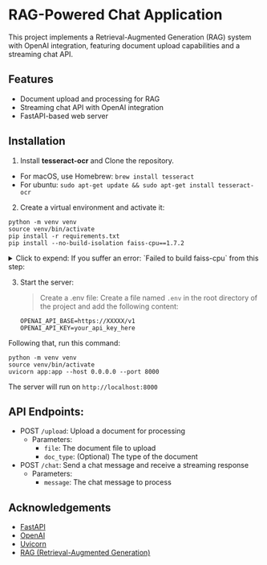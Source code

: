 # RAG-Powered Chat Application

This project implements a Retrieval-Augmented Generation (RAG) system with OpenAI integration, featuring document upload capabilities and a streaming chat API.

## Features

- Document upload and processing for RAG
- Streaming chat API with OpenAI integration
- FastAPI-based web server

## Installation

1.  Install **tesseract-ocr** and Clone the repository.

- For macOS, use Homebrew: `brew install tesseract`
- For ubuntu: `sudo apt-get update && sudo apt-get install tesseract-ocr`


2. Create a virtual environment and activate it:
```
python -m venv venv
source venv/bin/activate
pip install -r requirements.txt
pip install --no-build-isolation faiss-cpu==1.7.2
```

<details>

<summary>
 Click to expend: If you suffer an error: `Failed to build faiss-cpu` from this step:
</summary>
   The error is related to building the faiss-cpu package, which requires SWIG. Here's a quick guide to resolve this issue:
1. Install SWIG:

   - For macOS, use Homebrew: `brew install swig`
   - For ubuntu: `sudo apt-get update && sudo apt-get install build-essential swig libopenblas-dev`

 2. or, SWIG does not work
   - you can try using Anaconda/Miniconda. However, I dont want to put much tutorial here.
   


2. After installing SWIG, try installing the requirements again:
   ```
   pip install -r requirements.txt
   ```

3. If issues persist with faiss-cpu, try using a pre-built wheel:
   - In requirements.txt, replace `faiss-cpu==1.7.2` with `faiss-cpu==1.7.2 --only-binary :all:`

4. Alternatively, use faiss-cpu from conda:
   - Install Miniconda or Anaconda
   - Create a new conda environment: `conda create -n your_env_name python=3.8`
   - Install faiss-cpu: `conda install -c conda-forge faiss-cpu`
   - Install other requirements: `pip install -r requirements.txt`
</details>


3. Start the server:

    > Create a .env file:
   Create a file named `.env` in the root directory of the project and add the following content:
   ```
   OPENAI_API_BASE=https://XXXXX/v1
   OPENAI_API_KEY=your_api_key_here
   ```

Following that, run this command:

```
python -m venv venv
source venv/bin/activate
uvicorn app:app --host 0.0.0.0 --port 8000
```

The server will run on `http://localhost:8000`

## API Endpoints:
   - POST `/upload`: Upload a document for processing
     - Parameters:
       - `file`: The document file to upload
       - `doc_type`: (Optional) The type of the document
   - POST `/chat`: Send a chat message and receive a streaming response
     - Parameters:
       - `message`: The chat message to process


## Acknowledgements

- [FastAPI](https://fastapi.tiangolo.com/)
- [OpenAI](https://openai.com/)
- [Uvicorn](https://www.uvicorn.org/)
- [RAG (Retrieval-Augmented Generation)](https://arxiv.org/abs/2005.11401)
